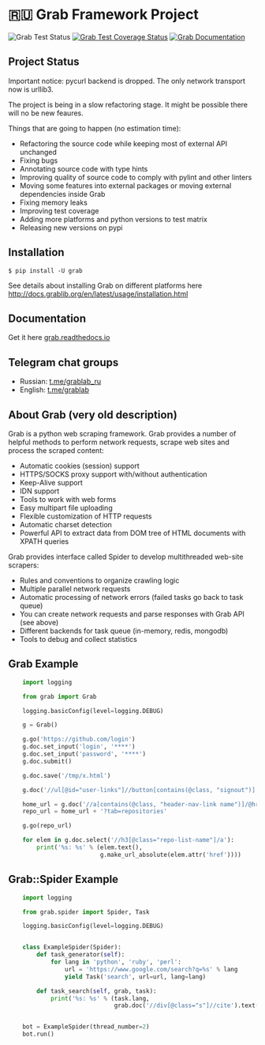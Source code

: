 # 🇷🇺 Grab Framework Project

![Grab Test Status](https://github.com/lorien/grab/workflows/test/badge.svg)
[![Grab Test Coverage Status](https://coveralls.io/repos/github/lorien/grab/badge.svg)](https://coveralls.io/github/lorien/grab)
[![Grab Documentation](https://readthedocs.org/projects/grab/badge/?version=latest)](https://grab.readthedocs.io/en/latest/)

## Project Status

Important notice: pycurl backend is dropped. The only network transport now is urllib3.

The project is being in a slow refactoring stage. It might be possible there will no
be new feaures.

Things that are going to happen (no estimation time):

* Refactoring the source code while keeping most of external API unchanged
* Fixing bugs
* Annotating source code with type hints
* Improving quality of source code to comply with pylint and other linters
* Moving some features into external packages or moving external dependencies inside Grab
* Fixing memory leaks
* Improving test coverage
* Adding more platforms and python versions to test matrix
* Releasing new versions on pypi


## Installation

```
$ pip install -U grab
```

See details about installing Grab on different platforms here http://docs.grablib.org/en/latest/usage/installation.html


## Documentation

Get it here [grab.readthedocs.io](https://grab.readthedocs.io/en/latest/)

## Telegram chat groups

- Russian: [t.me/grablab\_ru](https://t.me/grablab_ru)
- English: [t.me/grablab](https://t.me/grablab)


## About Grab (very old description)

Grab is a python web scraping framework. Grab provides a number of helpful methods
to perform network requests, scrape web sites and process the scraped content:

* Automatic cookies (session) support
* HTTPS/SOCKS proxy support with/without authentication
* Keep-Alive support
* IDN support
* Tools to work with web forms
* Easy multipart file uploading
* Flexible customization of HTTP requests
* Automatic charset detection
* Powerful API to extract data from DOM tree of HTML documents with XPATH queries

Grab provides interface called Spider to develop multithreaded web-site scrapers:

* Rules and conventions to organize crawling logic
* Multiple parallel network requests
* Automatic processing of network errors (failed tasks go back to task queue)
* You can create network requests and parse responses with Grab API (see above)
* Different backends for task queue (in-memory, redis, mongodb)
* Tools to debug and collect statistics


## Grab Example

```python
    import logging

    from grab import Grab

    logging.basicConfig(level=logging.DEBUG)

    g = Grab()

    g.go('https://github.com/login')
    g.doc.set_input('login', '****')
    g.doc.set_input('password', '****')
    g.doc.submit()

    g.doc.save('/tmp/x.html')

    g.doc('//ul[@id="user-links"]//button[contains(@class, "signout")]').assert_exists()

    home_url = g.doc('//a[contains(@class, "header-nav-link name")]/@href').text()
    repo_url = home_url + '?tab=repositories'

    g.go(repo_url)

    for elem in g.doc.select('//h3[@class="repo-list-name"]/a'):
        print('%s: %s' % (elem.text(),
                          g.make_url_absolute(elem.attr('href'))))
```


## Grab::Spider Example

```python
    import logging

    from grab.spider import Spider, Task

    logging.basicConfig(level=logging.DEBUG)


    class ExampleSpider(Spider):
        def task_generator(self):
            for lang in 'python', 'ruby', 'perl':
                url = 'https://www.google.com/search?q=%s' % lang
                yield Task('search', url=url, lang=lang)

        def task_search(self, grab, task):
            print('%s: %s' % (task.lang,
                              grab.doc('//div[@class="s"]//cite').text()))


    bot = ExampleSpider(thread_number=2)
    bot.run()
```
